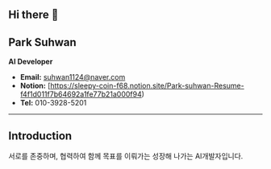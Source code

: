 ## Hi there 👋
## Park Suhwan

**AI Developer**

- **Email:** suhwan1124@naver.com
- **Notion:** [https://sleepy-coin-f68.notion.site/Park-suhwan-Resume-f4f1d011f7b64692a1fe77b21a000f94)
- **Tel:** 010-3928-5201

---

## Introduction

서로를 존중하며, 협력하여 함께 목표를 이뤄가는 성장해 나가는 AI개발자입니다.

<!--

Here are some ideas to get you started:

- 🔭 I’m currently working on ...
- 🌱 I’m currently learning ...
- 👯 I’m looking to collaborate on ...
- 🤔 I’m looking for help with ...
- 💬 Ask me about ...
- 📫 How to reach me: ...
- 😄 Pronouns: ...
- ⚡ Fun fact: ...
sdsdasdasdasdasd
-->
